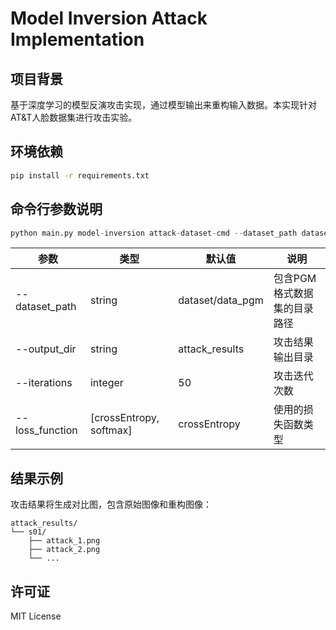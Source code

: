 # Model Inversion Attack Implementation

## 项目背景
基于深度学习的模型反演攻击实现，通过模型输出来重构输入数据。本实现针对AT&T人脸数据集进行攻击实验。

## 环境依赖
```bash
pip install -r requirements.txt
```

## 命令行参数说明
```python
python main.py model-inversion attack-dataset-cmd --dataset_path dataset/data_pgm --output_dir attack_results --iterations 50 --loss_function crossEntropy
```

| 参数 | 类型 | 默认值 | 说明 |
|------|------|--------|-----|
| --dataset_path | string | dataset/data_pgm | 包含PGM格式数据集的目录路径 |
| --output_dir | string | attack_results | 攻击结果输出目录 |
| --iterations | integer | 50 | 攻击迭代次数 |
| --loss_function | [crossEntropy, softmax] | crossEntropy | 使用的损失函数类型 |

## 结果示例
攻击结果将生成对比图，包含原始图像和重构图像：
```
attack_results/
└── s01/
    ├── attack_1.png
    ├── attack_2.png
    └── ...
```

## 许可证
MIT License